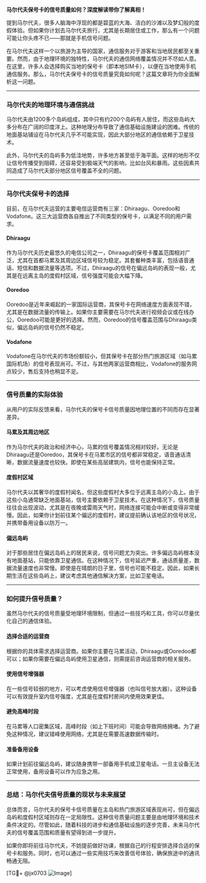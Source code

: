 **马尔代夫保号卡的信号质量如何？深度解读带你了解真相！**

提到马尔代夫，很多人脑海中浮现的都是碧蓝的大海、洁白的沙滩以及梦幻般的度假体验。但如果你计划去马尔代夫旅行，尤其是长期居住或工作，那么有一个问题可能让你头疼不已——那就是手机信号问题。

在马尔代夫这样一个以旅游为主导的国家，通信服务对于游客和当地居民都至关重要。然而，由于地理环境的独特性，马尔代夫的通信网络覆盖情况并不尽如人意。在这里，许多人会选择购买当地的保号卡（即本地SIM卡），以便在当地使用手机通信服务。那么，马尔代夫保号卡的信号质量究竟如何呢？这篇文章将为你全面解析这一问题。

---

### **马尔代夫的地理环境与通信挑战**

马尔代夫由1200多个岛屿组成，其中只有约200个岛屿有人居住，而这些岛屿大多分布在广阔的印度洋上。这种地理分布导致了通信基础设施建设的困难。传统的地面基站铺设在马尔代夫几乎不可能实现，因此大部分地区的通信依赖于卫星技术。

此外，马尔代夫的岛屿多为低洼地势，许多地方甚至低于海平面。这样的地形不仅让信号传播受到阻碍，还容易受到极端天气的影响，比如台风和暴雨。这些因素共同造成了马尔代夫部分地区信号覆盖不全的问题。

---

### **马尔代夫保号卡的选择**

目前，在马尔代夫运营的主要电信运营商有三家：Dhiraagu、Ooredoo和Vodafone。这三大运营商各自推出了不同类型的保号卡，以满足不同的用户需求。

#### **Dhiraagu**
作为马尔代夫历史最悠久的电信公司之一，Dhiraagu的保号卡覆盖范围相对广泛，尤其在首都马累及其周边区域信号较为稳定。其套餐种类丰富，包括语音通话、短信和数据流量等选项。不过，Dhiraagu的信号在偏远岛屿的表现一般，尤其是在远离主岛的度假村区域，信号强度可能会大幅下降。

#### **Ooredoo**
Ooredoo是近年来崛起的一家国际运营商，其保号卡在网络速度方面表现不错，尤其是在数据流量的传输上。如果你主要需要在马尔代夫进行视频会议或在线办公，Ooredoo可能是更好的选择。然而，Ooredoo的信号覆盖范围与Dhiraagu类似，偏远岛屿的信号仍然不稳定。

#### **Vodafone**
Vodafone在马尔代夫的市场份额较小，但其保号卡在部分热门旅游区域（如马累国际机场）的信号表现尚可。不过，与其他两家运营商相比，Vodafone的服务网点较少，售后支持也稍显不足。

---

### **信号质量的实际体验**

从用户的实际反馈来看，马尔代夫的保号卡信号质量因地理位置的不同而存在显著差异。

#### **马累及其周边地区**
作为马尔代夫的政治和经济中心，马累的信号覆盖情况相对较好。无论是Dhiraagu还是Ooredoo，其保号卡在马累市区的信号都非常稳定，语音通话清晰，数据流量速度也较快。即使在某些高层建筑内，信号也能保持正常。

#### **度假村区域**
马尔代夫以其奢华的度假村闻名，但这些度假村大多位于远离主岛的小岛上。由于这些小岛通常缺乏地面基站，信号主要依赖于卫星技术。在这种情况下，信号质量往往会出现波动，尤其是在夜晚或雷雨天气时，网络连接可能会中断或变得非常缓慢。因此，如果你计划前往某个偏远的度假村，建议提前确认该地区的信号状况，并携带备用设备以防万一。

#### **偏远岛屿**
对于那些居住在偏远岛屿上的居民来说，信号问题尤为突出。许多偏远岛屿根本没有地面基站，只能依靠卫星通信。在这种情况下，信号延迟严重，通话质量差，数据流量速度也非常慢。即使是在晴朗的日子里，信号也可能不稳定。因此，如果长期生活在这些岛屿上，建议考虑其他通信解决方案，比如卫星电话。

---

### **如何提升信号质量？**

虽然马尔代夫的信号质量受地理环境限制，但通过一些技巧和工具，你可以尽量优化自己的通信体验。

#### **选择合适的运营商**
根据你的具体需求选择运营商。如果你主要在马累活动，Dhiraagu或Ooredoo都可以；如果你需要在偏远岛屿使用卫星通信，则需提前咨询运营商的相关服务。

#### **使用信号增强器**
在一些信号较弱的地方，可以考虑使用信号增强器（也叫信号放大器）。这种设备可以有效提升室内信号强度，尤其是在度假村房间内使用效果更佳。

#### **避免高峰时段**
在马累等人口密集区域，高峰时段（如上下班时间）可能会导致网络拥堵。为了避免这种情况，建议错峰使用网络，尤其是在需要高速数据传输时。

#### **准备备用设备**
如果计划前往偏远岛屿，建议随身携带一部备用手机或卫星电话。一旦主设备无法正常使用，备用设备可以作为应急之用。

---

### **总结：马尔代夫信号质量的现状与未来展望**

总体而言，马尔代夫的保号卡信号质量在主岛和热门旅游区域表现尚可，但在偏远岛屿和度假村区域则存在一定局限性。这种信号质量问题主要是由地理环境和技术条件决定的。尽管如此，随着科技的进步和通信基础设施的逐步完善，未来马尔代夫的信号覆盖范围和质量有望得到进一步提升。

如果你即将前往马尔代夫，不妨提前做好功课，根据自己的行程安排选择合适的保号卡和服务。同时，也可以通过一些实用技巧来改善信号体验，确保旅途中的通讯畅通无阻。

[TG💪+ @jx0703 ![Image](https://github.com/user-attachments/assets/dbca1d08-cadb-493c-b0ec-ad6f7a83f270)]